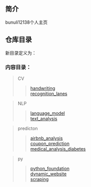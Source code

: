 ## 简介
bunuli12138个人主页

## 仓库目录
新目录定义为：
### 内容目录：
>CV            
>> [handwriting]()        
>> [recognition_lanes]()           

>NLP         
>> [language_model]()          
>> [text_analysis]()             

>predicton           
>> [airbnb_analysis]()            
>> [coupon_prediction]()             
>> [medical_analysis_diabetes]()             

> py       
>> [python_foundation]()              
>> [dynamic_website]()          
>> [scraping]()           
